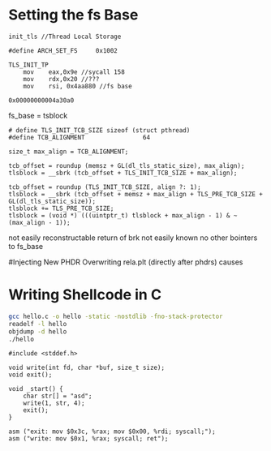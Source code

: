 

# Setting the fs Base

    init_tls //Thread Local Storage

    #define ARCH_SET_FS     0x1002

    TLS_INIT_TP
        mov    eax,0x9e //sycall 158
        mov    rdx,0x20 //???
        mov    rsi, 0x4aa880 //fs base

    0x00000000004a30a0

fs_base = tsblock

```
# define TLS_INIT_TCB_SIZE sizeof (struct pthread)
#define TCB_ALIGNMENT                64

size_t max_align = TCB_ALIGNMENT;

tcb_offset = roundup (memsz + GL(dl_tls_static_size), max_align);
tlsblock = __sbrk (tcb_offset + TLS_INIT_TCB_SIZE + max_align);

tcb_offset = roundup (TLS_INIT_TCB_SIZE, align ?: 1);
tlsblock = __sbrk (tcb_offset + memsz + max_align + TLS_PRE_TCB_SIZE + GL(dl_tls_static_size));
tlsblock += TLS_PRE_TCB_SIZE;
tlsblock = (void *) (((uintptr_t) tlsblock + max_align - 1) & ~(max_align - 1));
```

not easily reconstructable
return of brk not easily known
no other bointers to fs_base

#Injecting New PHDR
Overwriting rela.plt (directly after phdrs)
causes



# Writing Shellcode in C
```bash
gcc hello.c -o hello -static -nostdlib -fno-stack-protector 
readelf -l hello
objdump -d hello
./hello
```

```
#include <stddef.h>

void write(int fd, char *buf, size_t size);
void exit();

void _start() {
    char str[] = "asd";
    write(1, str, 4); 
    exit();
}

asm ("exit: mov $0x3c, %rax; mov $0x00, %rdi; syscall;");
asm ("write: mov $0x1, %rax; syscall; ret");

```
